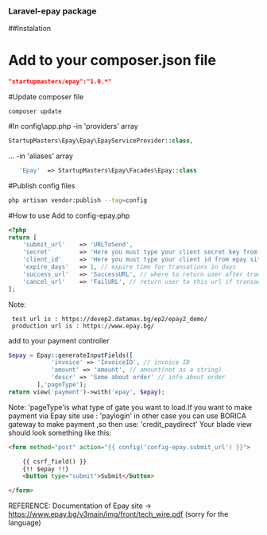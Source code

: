 
### Laravel-epay package

##Instalation

# Add to your composer.json file
```json
"startupmasters/epay":"1.0.*"
```
#Update composer file
 
```composer update```
 
#In config\app.php
 -in 'providers' array
```php
StartupMasters\Epay\Epay\EpayServiceProvider::class,
```
...
 -in 'aliases' array 
```php
   'Epay'  => StartupMasters\Epay\Facades\Epay::class
```    

#Publish config files 
```bash
php artisan vendor:publish --tag=config
```

#How to use 
Add to config-epay.php
```php
<?php
return [
	'submit_url' 	=> 'URLToSend', 
	'secret' 		=> 'Here you must type your client secret key from epay site', // client secret
	'client_id' 	=> 'Here you must type your client id from epay site', // client id
	'expire_days' 	=> 1, // expire time for transations in days
	'success_url' 	=> 'SuccessURL', // where to return user after transaction complete
	'cancel_url' 	=> 'FailURL', // return user to this url if transaction is canceled
];
```
Note:
```
 test url is : https://devep2.datamax.bg/ep2/epay2_demo/
 production url is : https://www.epay.bg/
```
add to your payment controller 

```php
$epay = Epay::generateInputFields([
            'invoice' => 'InvoiceID', // invoice ID
            'amount' => 'amount', // amount(not as a string)
            'descr' => 'Some about order' // info about order
        ],'pageType');
return view('payment')->with('epay', $epay);
```
Note: 'pageType'is what type of gate you want to load.If you want to make payment via Epay site use : 'paylogin' in other case you can use BORICA gateway to make payment ,so then use: 'credit_paydirect'
Your blade view should look something like this:
```html
<form method="post" action="{{ config('config-epay.submit_url') }}">

    {{ csrf_field() }}
    {!! $epay !!}
    <button type="submit">Submit</button>

</form>
```
REFERENCE: Documentation of Epay site ->  https://www.epay.bg/v3main/img/front/tech_wire.pdf (sorry for the language)
